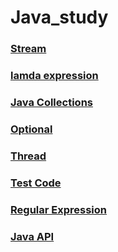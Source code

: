 # Java_study

### <a href="https://github.com/ydj515/record-study/tree/master/Java_study/Stream">Stream</a>
### <a href="https://github.com/ydj515/record-study/tree/master/Java_study/Lamda_expression">lamda expression</a>
### <a href="https://github.com/ydj515/record-study/tree/master/Java_study/Java_collections">Java Collections</a>
### <a href="https://github.com/ydj515/record-study/tree/master/Java_study/Optional">Optional</a>
### <a href="https://github.com/ydj515/record-study/tree/master/Java_study/Thread">Thread</a>
### <a href="https://github.com/ydj515/record-study/tree/master/Java_study/Test_Code">Test Code</a>
### <a href="https://github.com/ydj515/record-study/tree/master/Java_study/Regular_expression">Regular Expression</a>
### <a href="https://github.com/ydj515/record-study/tree/master/Java_study/API">Java API</a>